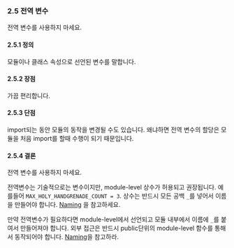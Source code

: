 <a id="s2.5-global-variables"></a>
<a id="global-variables"></a>

### 2.5 전역 변수

전역 변수를 사용하지 마세요.
<a id="s2.5.1-definition"></a>

#### 2.5.1 정의

모듈이나 클래스 속성으로 선언된 변수를 말합니다.
<a id="s2.5.2-pros"></a>

#### 2.5.2 장점

가끔 편리합니다.
<a id="s2.5.3-cons"></a>

#### 2.5.3 단점

import되는 동안 모듈의 동작을 변경될 수도 있습니다. 왜냐하면 전역 변수의 할당은 모듈을 처음 import를 할때 수행이 되기 때문입니다.
<a id="s2.5.4-decision"></a>

#### 2.5.4 결론
전역 변수를 사용하지 마세요.

전역변수는 기술적으로는 변수이지만, module-level 상수가 허용되고 권장됩니다.
예를들어 `MAX_HOLY_HANDGRENADE_COUNT = 3`. 상수는 반드시 모든 공백 `_`를 넣어서 이름을 만들어야 합니다.
[Naming](#s3.16-naming) 을 참고하세요.

만약 전역변수가 필요하다면 module-level에서 선언되고 모듈 내부에서 이름에 `_`를 붙여서 만들어져야 합니다.
외부 접근은 반드시 public단위의 module-level 함수를 통해서 동작되어야 합니다.
[Naming](#s3.16-naming)을 참고하라.
